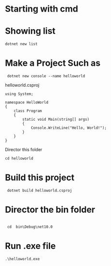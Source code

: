 # Starting with cmd
# Showing list
```
dotnet new list
```
# Make a Project Such as
```
 dotnet new console --name helloworld
```
helloworld.csproj
```
using System;

namespace HelloWorld
{
    class Program
    {
        static void Main(string[] args)
        {
            Console.WriteLine("Hello, World!");
        }
    }
}
```
Director this folder
```
cd helloworld
```
# Build this project
```
 dotnet build helloworld.csproj
```
# Director the bin folder
```

 cd  bin\Debug\net10.0
```
# Run .exe file
```
.\helloworld.exe
```
